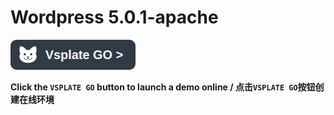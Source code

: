 # Wordpress 5.0.1-apache

<a href="https://www.vsplate.com/?docker-compose=https://github.com/vsplate/dcenvs/wordpress/5.0.1-apache"><img alt="VSPLATE GO" src="https://raw.githubusercontent.com/vsplate/images/master/vsgo_btn.png" width="200px"></a>

**Click the `VSPLATE GO` button to launch a demo online / 点击`VSPLATE GO`按钮创建在线环境**